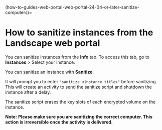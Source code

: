 (how-to-guides-web-portal-web-portal-24-04-or-later-sanitize-computers)=
# How to sanitize instances from the Landscape web portal

You can sanitize instances from the **Info** tab. To access this tab, go to **Instances** > Select your instance.

You can sanitize an instance with **Sanitize**.

It will prompt you to enter `"sanitize <instance title>"` before sanitizing. This will create an activity to send the sanitize script and shutdown the instance after a delay.

The sanitize script erases the key slots of each encrypted volume on the instance.

**Note:** **Please make sure you are sanitizing the correct computer. This action is irreversible once the activity is delivered.**
